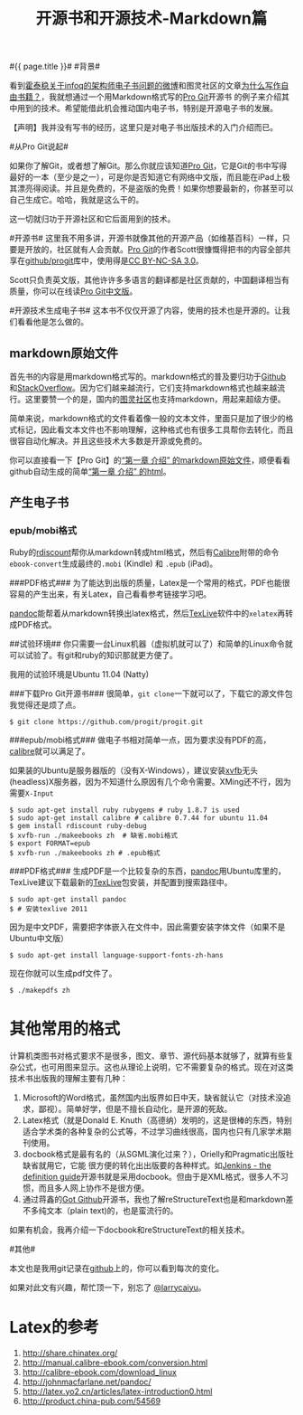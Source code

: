 ﻿---
layout: post
title: 开源书和开源技术-Markdown篇
---
#{{ page.title }}#
#背景#

看到[霍泰稳关于infoq的架构师电子书问题的微博](http://weibo.com/1404949082/xDeyDEaDq)和图灵社区的文章[为什么写作自由书籍？](http://www.ituring.com.cn/article/details/764)，我就想通过一个用Markdown格式写的[Pro Git](http://progit.org/)开源书 的例子来介绍其中用到的技术。希望能借此机会推动国内电子书，特别是开源电子书的发展。

【声明】我并没有写书的经历，这里只是对电子书出版技术的入门介绍而已。

#从Pro Git说起#

如果你了解Git，或者想了解Git。那么你就应该知道[Pro Git](http://progit.org/)，它是Git的书中写得最好的一本（至少是之一），可是你是否知道它有网络中文版，而且能在iPad上极其漂亮得阅读。并且是免费的，不是盗版的免费！如果你想要最新的，你甚至可以自己生成它。哈哈，我就是这么干的。

这一切就归功于开源社区和它后面用到的技术。

#开源书#
这里我不用多讲，开源书就像其他的开源产品（如维基百科）一样，只要是开放的，社区就有人会贡献。[Pro Git](http://progit.org/)的作者Scott很慷慨得把书的内容全部共享在[github/progit](http://github.com/progit/progit)库中，使用得是[CC BY-NC-SA 3.0](http://creativecommons.org/licenses/by-nc-sa/3.0/us/)。

Scott只负责英文版，其他许许多多语言的翻译都是社区贡献的，中国翻译相当有质量，你可以在线读[Pro Git中文版](http://progit.org/book/zh/)。

#开源技术生成电子书#
这本书不仅仅开源了内容，使用的技术也是开源的。让我们看看他是怎么做的。

## markdown原始文件 ##
首先书的内容是用markdown格式写的。markdown格式的普及要归功于[Github](github.com)和[StackOverflow](http://stackoverflow.com/)。因为它们越来越流行，它们支持markdown格式也越来越流行。这里要赞一个的是，国内的[图灵社区](http://www.ituring.com.cn/)也支持markdown，用起来超级方便。

简单来说，markdown格式的文件看着像一般的文本文件，里面只是加了很少的格式标记，因此看文本文件也不影响理解，这种格式也有很多工具帮你去转化，而且很容自动化解决。并且这些技术大多数是开源或免费的。

你可以直接看一下【Pro Git】的[“第一章 介绍” 的markdown原始文件](https://raw.github.com/progit/progit/master/zh/01-introduction/01-chapter1.markdown)，顺便看看github自动生成的简单[“第一章 介绍” 的html](https://github.com/progit/progit/blob/master/zh/01-introduction/01-chapter1.markdown)。

## 产生电子书 ##
### epub/mobi格式 ###
Ruby的[rdiscount](https://github.com/rtomayko/rdiscount)帮你从markdown转成html格式，然后有[Calibre](calibre)附带的命令`ebook-convert`生成最终的`.mobi` (Kindle) 和 `.epub` (iPad)。

###PDF格式###
为了能达到出版的质量，Latex是一个常用的格式，PDF也能很容易的产生出来，有关Latex，自己看看参考链接学习吧。

[pandoc](http://johnmacfarlane.net/pandoc/)能帮着从markdown转换出latex格式，然后[TexLive](http://www.tug.org/texlive/)软件中的`xelatex`再转成PDF格式。

##试验环境##
你只需要一台Linux机器（虚拟机就可以了）和简单的Linux命令就可以试验了。有git和ruby的知识那就更方便了。

我用的试验环境是Ubuntu 11.04 (Natty)

###下载Pro Git开源书###
很简单，`git clone`一下就可以了，下载它的源文件包我觉得还是烦了点。
    
	$ git clone https://github.com/progit/progit.git
	
###epub/mobi格式###
做电子书相对简单一点，因为要求没有PDF的高，[calibre](http://calibre-ebook.com/)就可以满足了。

如果装的Ubuntu是服务器版的（没有X-Windows），建议安装[xvfb](http://en.wikipedia.org/wiki/Xvfb)无头(headless)X服务器，因为不知道什么原因有几个命令需要。XMing还不行，因为需要`X-Input`

    $ sudo apt-get install ruby rubygems # ruby 1.8.7 is used
	$ sudo apt-get install calibre # calibre 0.7.44 for ubuntu 11.04
	$ gem install rdiscount ruby-debug 
	$ xvfb-run ./makeebooks zh  # 缺省.mobi格式
	$ export FORMAT=epub
	$ xvfb-run ./makeebooks zh # .epub格式
	
###PDF格式###
生成PDF是一个比较复杂的东西，[pandoc](http://johnmacfarlane.net/pandoc/)用Ubuntu库里的，TexLive建议下载最新的[TexLive](http://www.tug.org/texlive/)包安装，并配置到搜索路径中。
    
    $ sudo apt-get install pandoc 
	$ # 安装texlive 2011

因为是中文PDF，需要把字体嵌入在文件中，因此需要安装字体文件（如果不是Ubuntu中文版）

    $ sudo apt-get install language-support-fonts-zh-hans

现在你就可以生成pdf文件了。

    $ ./makepdfs zh	

# 其他常用的格式 #

计算机类图书对格式要求不是很多，图文、章节、源代码基本就够了，就算有些复杂公式，也可用图来显示。这也从理论上说明，它不需要复杂的格式。现在对这类技术书出版我的理解主要有几种：

 1. Microsoft的Word格式，虽然国内出版界如日中天，缺省就认它（对技术没追求，鄙视）。简单好学，但是不擅长自动化，是开源的死敌。
 2. Latex格式（就是Donald E. Knuth（高德纳）发明的，这是很棒的东西，特别适合学术类的各种复杂的公式等，不过学习曲线很高，国内也只有几家学术期刊使用。
 3. docbook格式是最有名的（从SGML演化过来？），Orielly和Pragmatic出版社缺省就用它，它能    很方便的转化出出版要的各种样式。如[Jenkins - the definition guide](http://www.wakaleo.com/books/jenkins-the-definitive-guide)开源书就是采用docbook。但由于是XML格式，很多人不习惯，而且多人网上协作不是很方便。
 4. 通过蒋鑫的[Got Github](http://www.worldhello.net/gotgithub/)开源书，我也了解reStructureText也是和markdown差不多纯文本（plain text)的，也是蛮流行的。
 
如果有机会，我再介绍一下docbook和reStructureText的相关技术。 
   
#其他#

本文也是我用git记录在[github](https://github.com/larrycai/larrycai.github.com)上的，你可以看到每次的变化。
    
如果对此文有兴趣，帮忙顶一下，别忘了 [@larrycaiyu](http://weibo.com/larrycaiyu)。
    
# Latex的参考 #
 1. http://share.chinatex.org/	
 2. http://manual.calibre-ebook.com/conversion.html
 3. http://calibre-ebook.com/download_linux
 4. http://johnmacfarlane.net/pandoc/
 5. http://latex.yo2.cn/articles/latex-introduction0.html
 6. http://product.china-pub.com/54569